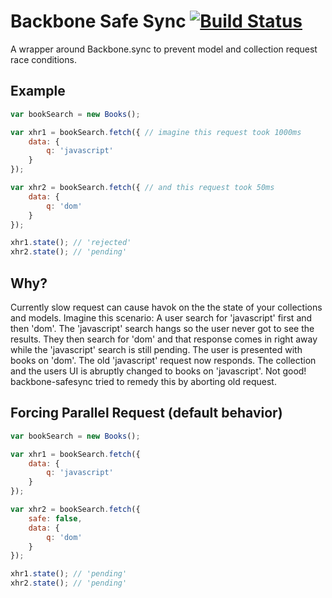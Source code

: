# Backbone Safe Sync [![Build Status](https://secure.travis-ci.org/amccloud/backbone-safesync.png)](http://travis-ci.org/amccloud/backbone-safesync]) #

A wrapper around Backbone.sync to prevent model and collection request race conditions.

## Example ##

```javascript
var bookSearch = new Books();

var xhr1 = bookSearch.fetch({ // imagine this request took 1000ms
    data: {
        q: 'javascript'
    }
});

var xhr2 = bookSearch.fetch({ // and this request took 50ms
    data: {
        q: 'dom'
    }
});

xhr1.state(); // 'rejected'
xhr2.state(); // 'pending'
```

## Why? ##

Currently slow request can cause havok on the the state of your collections and models. Imagine this scenario:
A user search for 'javascript' first and then 'dom'. The 'javascript' search hangs so the user never got to see
the results. They then search for 'dom' and that response comes in right away while the 'javascript' search is still
pending. The user is presented with books on 'dom'. The old 'javascript' request now responds. The collection and
the users UI is abruptly changed to books on 'javascript'. Not good! backbone-safesync tried to remedy this by aborting
old request.


## Forcing Parallel Request (default behavior) ##

```javascript
var bookSearch = new Books();

var xhr1 = bookSearch.fetch({
    data: {
        q: 'javascript'
    }
});

var xhr2 = bookSearch.fetch({
    safe: false,
    data: {
        q: 'dom'
    }
});

xhr1.state(); // 'pending'
xhr2.state(); // 'pending'

```
